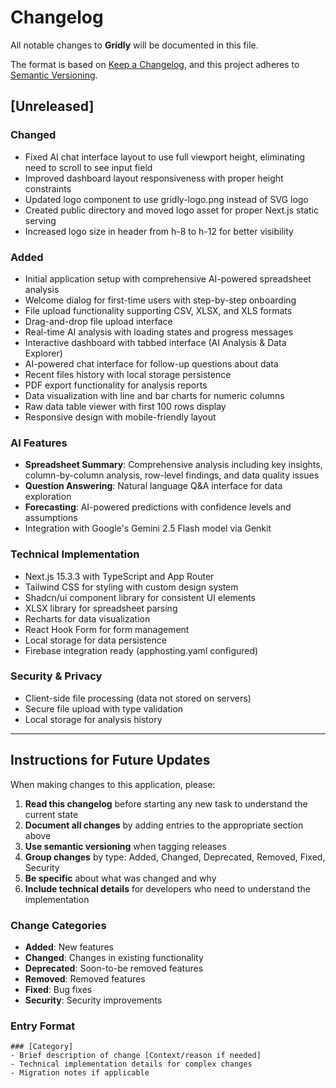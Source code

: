 # Changelog

All notable changes to **Gridly** will be documented in this file.

The format is based on [Keep a Changelog](https://keepachangelog.com/en/1.0.0/),
and this project adheres to [Semantic Versioning](https://semver.org/spec/v2.0.0.html).

## [Unreleased]

### Changed
- Fixed AI chat interface layout to use full viewport height, eliminating need to scroll to see input field
- Improved dashboard layout responsiveness with proper height constraints
- Updated logo component to use gridly-logo.png instead of SVG logo
- Created public directory and moved logo asset for proper Next.js static serving
- Increased logo size in header from h-8 to h-12 for better visibility

### Added
- Initial application setup with comprehensive AI-powered spreadsheet analysis
- Welcome dialog for first-time users with step-by-step onboarding
- File upload functionality supporting CSV, XLSX, and XLS formats
- Drag-and-drop file upload interface
- Real-time AI analysis with loading states and progress messages
- Interactive dashboard with tabbed interface (AI Analysis & Data Explorer)
- AI-powered chat interface for follow-up questions about data
- Recent files history with local storage persistence
- PDF export functionality for analysis reports
- Data visualization with line and bar charts for numeric columns
- Raw data table viewer with first 100 rows display
- Responsive design with mobile-friendly layout

### AI Features
- **Spreadsheet Summary**: Comprehensive analysis including key insights, column-by-column analysis, row-level findings, and data quality issues
- **Question Answering**: Natural language Q&A interface for data exploration
- **Forecasting**: AI-powered predictions with confidence levels and assumptions
- Integration with Google's Gemini 2.5 Flash model via Genkit

### Technical Implementation
- Next.js 15.3.3 with TypeScript and App Router
- Tailwind CSS for styling with custom design system
- Shadcn/ui component library for consistent UI elements
- XLSX library for spreadsheet parsing
- Recharts for data visualization
- React Hook Form for form management
- Local storage for data persistence
- Firebase integration ready (apphosting.yaml configured)

### Security & Privacy
- Client-side file processing (data not stored on servers)
- Secure file upload with type validation
- Local storage for analysis history

---

## Instructions for Future Updates

When making changes to this application, please:

1. **Read this changelog** before starting any new task to understand the current state
2. **Document all changes** by adding entries to the appropriate section above
3. **Use semantic versioning** when tagging releases
4. **Group changes** by type: Added, Changed, Deprecated, Removed, Fixed, Security
5. **Be specific** about what was changed and why
6. **Include technical details** for developers who need to understand the implementation

### Change Categories
- **Added**: New features
- **Changed**: Changes in existing functionality  
- **Deprecated**: Soon-to-be removed features
- **Removed**: Removed features
- **Fixed**: Bug fixes
- **Security**: Security improvements

### Entry Format
```
### [Category]
- Brief description of change [Context/reason if needed]
- Technical implementation details for complex changes
- Migration notes if applicable
```